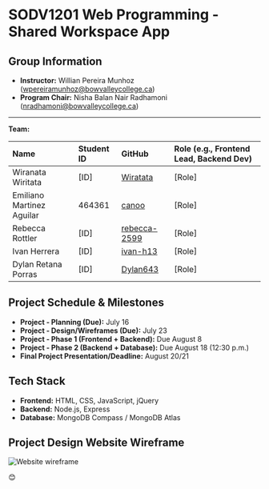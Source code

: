 # SODV1201 Web Programming - Shared Workspace App


## Group Information

* **Instructor:** Willian Pereira Munhoz (wpereiramunhoz@bowvalleycollege.ca)
* **Program Chair:** Nisha Balan Nair Radhamoni (nradhamoni@bowvalleycollege.ca)

---
**Team:**

| Name             | Student ID | GitHub | Role (e.g., Frontend Lead, Backend Dev) |
| :--------------- | :--------- | :-------------- | :-------------------------------------- |
| Wiranata Wiritata | [ID]       | [Wiratata](https://github.com/Wiratata) | [Role] |
| Emiliano Martinez Aguilar | 464361     | [canoo](https://github.com/canoo) | [Role] |
| Rebecca Rottler | [ID]       | [rebecca-2599](https://github.com/rebecca-2599) | [Role] |
| Ivan Herrera | [ID]       | [ivan-h13](https://github.com/ivan-h13) | [Role] |
| Dylan Retana Porras | [ID]       | [Dylan643](https://github.com/Dylan643) | [Role] |


## Project Schedule & Milestones

* **Project - Planning (Due):** July 16 
* **Project - Design/Wireframes (Due):** July 23 
* **Project - Phase 1 (Frontend + Backend):** Due August 8 
* **Project - Phase 2 (Backend + Database):** Due August 18 (12:30 p.m.) 
* **Final Project Presentation/Deadline:** August 20/21 

## Tech Stack

* **Frontend:** HTML, CSS, JavaScript, jQuery
* **Backend:** Node.js, Express
* **Database:** MongoDB Compass / MongoDB Atlas

## Project Design Website Wireframe
![Website wireframe](https://github.com/user-attachments/assets/9918c2f3-7c14-4cf2-b859-3f9d9524b47c)

:blush:
